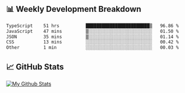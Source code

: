 ## 📊 Weekly Development Breakdown
<!--START_SECTION:waka-->

```txt
TypeScript    51 hrs          ████████████████████████▒   96.86 %
JavaScript    47 mins         ▒░░░░░░░░░░░░░░░░░░░░░░░░   01.50 %
JSON          35 mins         ▒░░░░░░░░░░░░░░░░░░░░░░░░   01.14 %
CSS           13 mins         ░░░░░░░░░░░░░░░░░░░░░░░░░   00.42 %
Other         1 min           ░░░░░░░░░░░░░░░░░░░░░░░░░   00.03 %
```

<!--END_SECTION:waka-->

## 📈 GitHub Stats
[![My Github Stats](https://github-readme-stats.vercel.app/api?username=triagung128&show_icons=true&hide=contribs,issues&count_private=true&theme=tokyonight)](https://github.com/triagung128)

<!-- [![Top Langs](https://github-readme-stats.vercel.app/api/top-langs/?username=triagung128&layout=compact)](https://github.com/triagung128) -->

